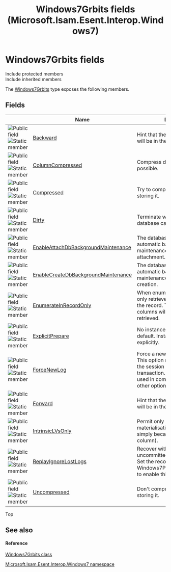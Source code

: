 ﻿---
title: Windows7Grbits fields (Microsoft.Isam.Esent.Interop.Windows7)
TOCTitle: Windows7Grbits fields
ms:assetid: Fields.T:Microsoft.Isam.Esent.Interop.Windows7.Windows7Grbits
ms:mtpsurl: https://msdn.microsoft.com/library/microsoft.isam.esent.interop.windows7.windows7grbits_fields(v=EXCHG.10)
ms:contentKeyID: 55104263
ms.date: 07/30/2014
ms.topic: article
---

# Windows7Grbits fields

Include protected members  
Include inherited members  

The [Windows7Grbits](./windows7grbits-class.md) type exposes the following members.

## Fields

<table>
<thead>
<tr class="header">
<th> </th>
<th>Name</th>
<th>Description</th>
</tr>
</thead>
<tbody>
<tr class="odd">
<td><img src="../images/hh596466.pubfield(exchg.10).gif" title="Public field" alt="Public field" /><img src="../images/dn292146.static(exchg.10).gif" title="Static member" alt="Static member" /></td>
<td><a href="dn335419(v=exchg.10).md">Backward</a></td>
<td>Hint that the sequential traversal will be in the backward direction.</td>
</tr>
<tr class="even">
<td><img src="../images/hh596466.pubfield(exchg.10).gif" title="Public field" alt="Public field" /><img src="../images/dn292146.static(exchg.10).gif" title="Static member" alt="Static member" /></td>
<td><a href="dn335304(v=exchg.10).md">ColumnCompressed</a></td>
<td>Compress data in the column, if possible.</td>
</tr>
<tr class="odd">
<td><img src="../images/hh596466.pubfield(exchg.10).gif" title="Public field" alt="Public field" /><img src="../images/dn292146.static(exchg.10).gif" title="Static member" alt="Static member" /></td>
<td><a href="dn335420(v=exchg.10).md">Compressed</a></td>
<td>Try to compress the data when storing it.</td>
</tr>
<tr class="even">
<td><img src="../images/hh596466.pubfield(exchg.10).gif" title="Public field" alt="Public field" /><img src="../images/dn292146.static(exchg.10).gif" title="Static member" alt="Static member" /></td>
<td><a href="dn335421(v=exchg.10).md">Dirty</a></td>
<td>Terminate without flushing the database cache.</td>
</tr>
<tr class="odd">
<td><img src="../images/hh596466.pubfield(exchg.10).gif" title="Public field" alt="Public field" /><img src="../images/dn292146.static(exchg.10).gif" title="Static member" alt="Static member" /></td>
<td><a href="dn335306(v=exchg.10).md">EnableAttachDbBackgroundMaintenance</a></td>
<td>The database engine will initiate automatic background database maintenance upon database attachment.</td>
</tr>
<tr class="even">
<td><img src="../images/hh596466.pubfield(exchg.10).gif" title="Public field" alt="Public field" /><img src="../images/dn292146.static(exchg.10).gif" title="Static member" alt="Static member" /></td>
<td><a href="dn335422(v=exchg.10).md">EnableCreateDbBackgroundMaintenance</a></td>
<td>The database engine will initiate automatic background database maintenance upon database creation.</td>
</tr>
<tr class="odd">
<td><img src="../images/hh596466.pubfield(exchg.10).gif" title="Public field" alt="Public field" /><img src="../images/dn292146.static(exchg.10).gif" title="Static member" alt="Static member" /></td>
<td><a href="dn335307(v=exchg.10).md">EnumerateInRecordOnly</a></td>
<td>When enumerating column values only retrieve data that is present in the record. This means that BLOB columns will not always be retrieved.</td>
</tr>
<tr class="even">
<td><img src="../images/hh596466.pubfield(exchg.10).gif" title="Public field" alt="Public field" /><img src="../images/dn292146.static(exchg.10).gif" title="Static member" alt="Static member" /></td>
<td><a href="dn335309(v=exchg.10).md">ExplicitPrepare</a></td>
<td>No instances will be prepared by default. Instances must be added explicitly.</td>
</tr>
<tr class="odd">
<td><img src="../images/hh596466.pubfield(exchg.10).gif" title="Public field" alt="Public field" /><img src="../images/dn292146.static(exchg.10).gif" title="Static member" alt="Static member" /></td>
<td><a href="dn335424(v=exchg.10).md">ForceNewLog</a></td>
<td>Force a new logfile to be created. This option may be used even if the session is not currently in a transaction. This option cannot be used in combination with any other option.</td>
</tr>
<tr class="even">
<td><img src="../images/hh596466.pubfield(exchg.10).gif" title="Public field" alt="Public field" /><img src="../images/dn292146.static(exchg.10).gif" title="Static member" alt="Static member" /></td>
<td><a href="dn335308(v=exchg.10).md">Forward</a></td>
<td>Hint that the sequential traversal will be in the forward direction.</td>
</tr>
<tr class="odd">
<td><img src="../images/hh596466.pubfield(exchg.10).gif" title="Public field" alt="Public field" /><img src="../images/dn292146.static(exchg.10).gif" title="Static member" alt="Static member" /></td>
<td><a href="dn335427(v=exchg.10).md">IntrinsicLVsOnly</a></td>
<td>Permit only intrinsic LV's (so materialisation is not required simply because a TT has an LV column).</td>
</tr>
<tr class="even">
<td><img src="../images/hh596466.pubfield(exchg.10).gif" title="Public field" alt="Public field" /><img src="../images/dn292146.static(exchg.10).gif" title="Static member" alt="Static member" /></td>
<td><a href="dn335310(v=exchg.10).md">ReplayIgnoreLostLogs</a></td>
<td>Recover without error even if uncommitted logs have been lost. Set the recovery waypoint with Windows7Param.WaypointLatency to enable this type of recovery.</td>
</tr>
<tr class="odd">
<td><img src="../images/hh596466.pubfield(exchg.10).gif" title="Public field" alt="Public field" /><img src="../images/dn292146.static(exchg.10).gif" title="Static member" alt="Static member" /></td>
<td><a href="dn335426(v=exchg.10).md">Uncompressed</a></td>
<td>Don't compress the data when storing it.</td>
</tr>
</tbody>
</table>


Top

## See also

#### Reference

[Windows7Grbits class](./windows7grbits-class.md)

[Microsoft.Isam.Esent.Interop.Windows7 namespace](./microsoft.isam.esent.interop.windows7-namespace.md)